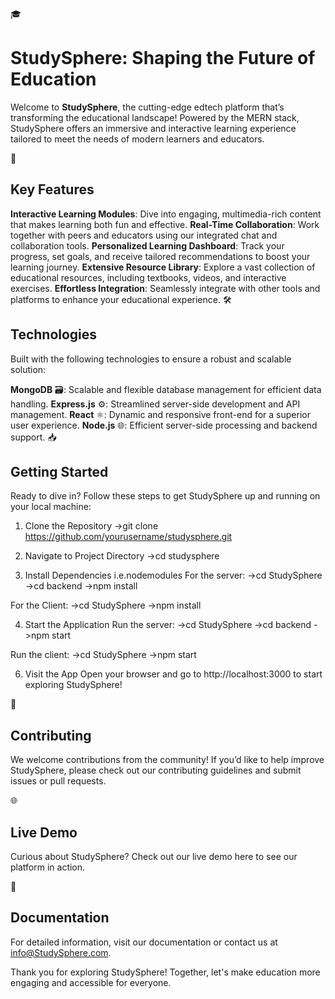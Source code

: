 🎓 <h1>StudySphere: Shaping the Future of Education</h1>
Welcome to <strong>StudySphere</strong>, the cutting-edge edtech platform that’s transforming the educational landscape! Powered by the MERN stack, StudySphere offers an immersive and interactive learning experience tailored to meet the needs of modern learners and educators.

🚀 <h2>Key Features</h2>
<strong>Interactive Learning Modules</strong>: Dive into engaging, multimedia-rich content that makes learning both fun and effective.
<strong>Real-Time Collaboration</strong>: Work together with peers and educators using our integrated chat and collaboration tools.
<strong>Personalized Learning Dashboard</strong>: Track your progress, set goals, and receive tailored recommendations to boost your learning journey.
<strong>Extensive Resource Library</strong>: Explore a vast collection of educational resources, including textbooks, videos, and interactive exercises.
<strong>Effortless Integration</strong>: Seamlessly integrate with other tools and platforms to enhance your educational experience.
🛠 <h2>Technologies</h2>
Built with the following technologies to ensure a robust and scalable solution:

<strong>MongoDB</strong> 🗃️: Scalable and flexible database management for efficient data handling.
<strong>Express.js</strong> ⚙️: Streamlined server-side development and API management.
<strong>React</strong> ⚛️: Dynamic and responsive front-end for a superior user experience.
<strong>Node.js</strong> 🌐: Efficient server-side processing and backend support.
📥 <h2>Getting Started</h2>
Ready to dive in? Follow these steps to get StudySphere up and running on your local machine:

1. Clone the Repository
->git clone https://github.com/yourusername/studysphere.git

2. Navigate to Project Directory
->cd studysphere

3. Install Dependencies i.e.nodemodules
For the server:
->cd StudySphere
->cd backend
->npm install

For the Client:
->cd StudySphere
->npm install

4. Start the Application
Run the server:
->cd StudySphere
->cd backend
->npm start

Run the client:
->cd StudySphere
->npm start


6. Visit the App
Open your browser and go to http://localhost:3000 to start exploring StudySphere!

🤝 <h2>Contributing</h2>
We welcome contributions from the community! If you’d like to help improve StudySphere, please check out our contributing guidelines and submit issues or pull requests.

🌐 <h2>Live Demo</h2>
Curious about StudySphere? Check out our live demo here to see our platform in action.

📄 <h2>Documentation</h2>
For detailed information, visit our documentation or contact us at info@StudySphere.com.

Thank you for exploring StudySphere! Together, let's make education more engaging and accessible for everyone.

